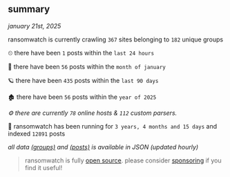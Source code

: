 
## summary
_january 21st, 2025_

ransomwatch is currently crawling `367` sites belonging to `182` unique groups

⏲ there have been `1` posts within the `last 24 hours`

🦈 there have been `56` posts within the `month of january`

🪐 there have been `435` posts within the `last 90 days`

🏚 there have been `56` posts within the `year of 2025`

_⚙️ there are currently `78` online hosts & `112` custom parsers._

🦕 ransomwatch has been running for `3 years, 4 months and 15 days` and indexed `12891` posts

_all data  [(groups)](http://ransomwhat.telemetry.ltd/groups) and [(posts)](http://ransomwhat.telemetry.ltd/posts) is available in JSON (updated hourly)_

> ransomwatch is fully [open source](https://github.com/joshhighet/ransomwatch#ransomwatch--). please consider [sponsoring](https://github.com/sponsors/joshhighet) if you find it useful!
